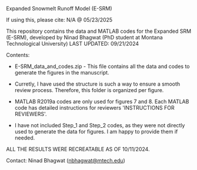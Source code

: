 Expanded Snowmelt Runoff Model (E-SRM)

If using this, please cite: N/A @ 05/23/2025

This repository contains the data and MATLAB codes for the Expanded SRM (E-SRM),
  developed by Ninad Bhagwat (PhD student at Montana Technological University)
  LAST UPDATED: 09/21/2024

Contents:

  - E-SRM_data_and_codes.zip - This file contains all the data and codes to generate the figures in the manuscript.
    
  - Curretly, I have used the structure is such a way to ensure a smooth review process. Therefore, this folder is organized per figure.
  - MATLAB R2019a codes are only used for figures 7 and 8. Each MATLAB code has detailed instructions for reviewers 'INSTRUCTIONS FOR REVIEWERS'.
    
  - I have not included Step_1 and Step_2 codes, as they were not directly used to generate the data for figures. I am happy to provide them if needed.

ALL THE RESULTS WERE RECREATABLE AS OF 10/11/2024.

Contact: Ninad Bhagwat (nbhagwat@mtech.edu)
